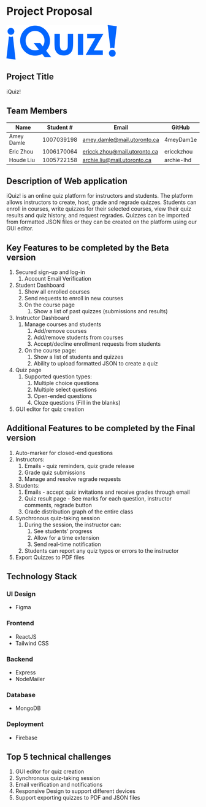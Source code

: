 # Project Proposal

![iquiz_logo.svg](client/src/media/iquiz_logo.svg)

## Project Title

iQuiz!

## Team Members

| Name | Student # | Email | GitHub |
| --- | --- | --- | --- |
| Amey Damle | 1007039198 | amey.damle@mail.utoronto.ca | 4meyDam1e |
| Eric Zhou | 1006170064 | ericck.zhou@mail.utoronto.ca | ericckzhou |
| Houde Liu | 1005722158 | archie.liu@mail.utoronto.ca | archie-lhd |

## Description of Web application

iQuiz! is an online quiz platform for instructors and students. The platform allows instructors to create, host, grade and regrade quizzes. Students can enroll in courses, write quizzes for their selected courses, view their quiz results and quiz history, and request regrades. Quizzes can be imported from formatted JSON files or they can be created on the platform using our GUI editor.

## Key Features to be completed by the Beta version

1. Secured sign-up and log-in
    1. Account Email Verification
2. Student Dashboard
    1. Show all enrolled courses
    2. Send requests to enroll in new courses
    3. On the course page
        1. Show a list of past quizzes (submissions and results)
3. Instructor Dashboard
    1. Manage courses and students
        1. Add/remove courses
        2. Add/remove students from courses
        3. Accept/decline enrollment requests from students
    2. On the course page: 
        1. Show a list of students and quizzes
        2. Ability to upload formatted JSON to create a quiz
4. Quiz page
    1. Supported question types:
        1. Multiple choice questions
        2. Multiple select questions
        3. Open-ended questions
        4. Cloze questions (Fill in the blanks)
5. GUI editor for quiz creation

## Additional Features to be completed by the Final version

1. Auto-marker for closed-end questions
2. Instructors:
    1. Emails - quiz reminders, quiz grade release
    2. Grade quiz submissions
    3. Manage and resolve regrade requests
3. Students:
    1. Emails - accept quiz invitations and receive grades through email
    2. Quiz result page - See marks for each question, instructor comments, regrade button
    3. Grade distribution graph of the entire class
4. Synchronous quiz-taking session 
    1. During the session, the instructor can:
        1. See students’ progress
        2. Allow for a time extension
        3. Send real-time notification
    2. Students can report any quiz typos or errors to the instructor
5. Export Quizzes to PDF files

## Technology Stack

### UI Design

- Figma

### Frontend

- ReactJS
- Tailwind CSS

### Backend

- Express
- NodeMailer

### Database

- MongoDB

### Deployment

- Firebase

## Top 5 technical challenges

1. GUI editor for quiz creation
2. Synchronous quiz-taking session
3. Email verification and notifications
4. Responsive Design to support different devices
5. Support exporting quizzes to PDF and JSON files

